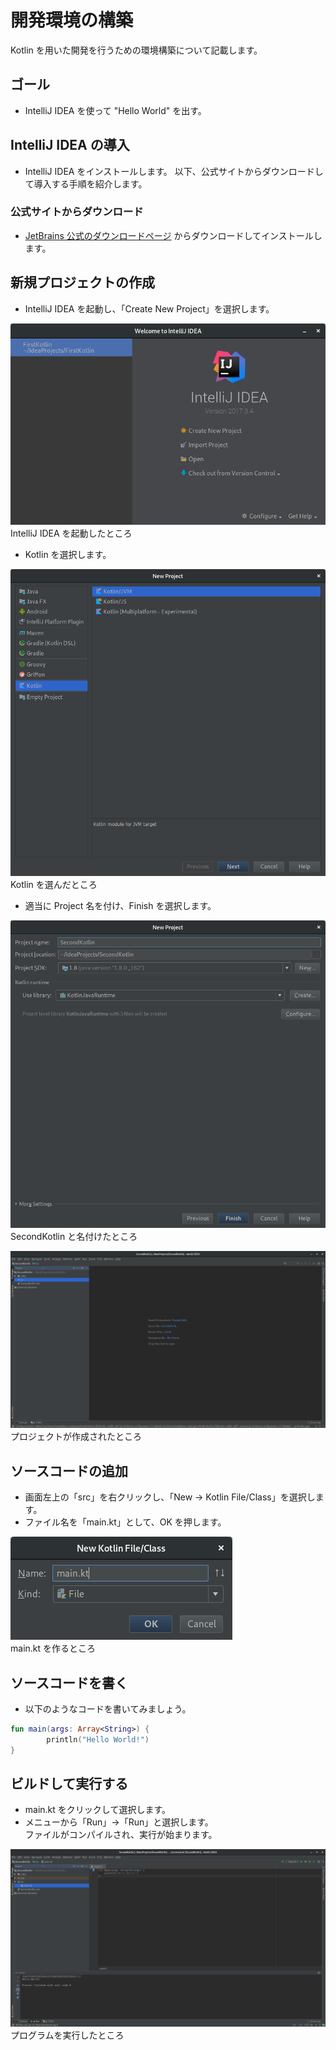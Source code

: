 # 開発環境の構築

Kotlin を用いた開発を行うための環境構築について記載します。

## ゴール

* IntelliJ IDEA を使って "Hello World" を出す。

## IntelliJ IDEA の導入

* IntelliJ IDEA をインストールします。
以下、公式サイトからダウンロードして導入する手順を紹介します。

### 公式サイトからダウンロード

* [JetBrains 公式のダウンロードページ](https://www.jetbrains.com/idea/download/) からダウンロードしてインストールします。

## 新規プロジェクトの作成

* IntelliJ IDEA を起動し、「Create New Project」を選択します。

![idea1.png](./assets/images/idea1.png)
IntelliJ IDEA を起動したところ

* Kotlin を選択します。

![idea2.png](./assets/images/idea2.png)
Kotlin を選んだところ

* 適当に Project 名を付け、Finish を選択します。

![idea3.png](./assets/images/idea3.png)
SecondKotlin と名付けたところ

![idea4.png](./assets/images/idea4.png)
プロジェクトが作成されたところ

## ソースコードの追加

* 画面左上の「src」を右クリックし、「New → Kotlin File/Class」を選択します。
* ファイル名を「main.kt」として、OK を押します。

![idea5.png](./assets/images/idea5.png)  
main.kt を作るところ

## ソースコードを書く 

* 以下のようなコードを書いてみましょう。

```kotlin
fun main(args: Array<String>) {
        println("Hello World!")
}
```

## ビルドして実行する

* main.kt をクリックして選択します。
* メニューから「Run」→「Run」と選択します。  
ファイルがコンパイルされ、実行が始まります。

![idea6.png](./assets/images/idea6.png)  
プログラムを実行したところ
